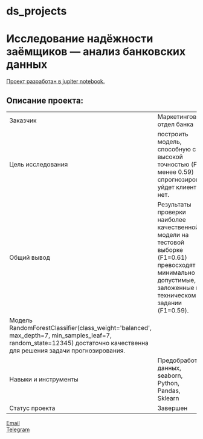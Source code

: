 # ds_projects

# Исследование надёжности заёмщиков — анализ банковских данных

[Проект разработан в jupiter notebook.](https://github.com/data-analyst-mr/yandex-projects/blob/main/credits/credits.ipynb)<br/>

## Описание проекта:
|   |  |
|---------------|-------------------|
|Заказчик | Маркетинговый отдел банка|
|Цель исследования| построить модель, способную с высокой точностью (F1 не менее 0.59) спрогнозировать, уйдет клиент или нет.|
|Общий вывод|Результаты проверки наиболее качественной модели на тестовой выборке (F1=0.61) превосходят минимально допустимые, заложенные в техническом задании (F1=0.59).
Модель RandomForestClassifier(class_weight='balanced', max_depth=7, min_samples_leaf=7, random_state=12345) достаточно качественна для решения задачи прогнозирования.|
|Навыки и инструменты|Предобработка данных,<br/>seaborn,<br/>Python,<br/>Pandas,<br/>Sklearn|
|Статус проекта| Завершен|


[Email](mailto:mikhail-shestakov-2022@bk.ru)<br/>
[Telegram](https://t.me/mshestakov1)


